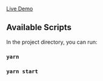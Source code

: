 [Live Demo](https://farukaydin.org/trivia/)

## Available Scripts

In the project directory, you can run:

### `yarn`
### `yarn start`
